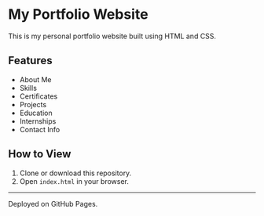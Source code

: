 # My Portfolio Website

This is my personal portfolio website built using HTML and CSS.

## Features
- About Me
- Skills
- Certificates
- Projects
- Education
- Internships
- Contact Info

## How to View
1. Clone or download this repository.
2. Open `index.html` in your browser.

---
Deployed on GitHub Pages.

